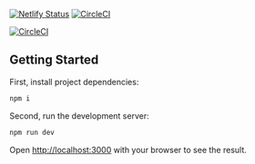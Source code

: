 [![Netlify Status](https://api.netlify.com/api/v1/badges/aaad4e17-a127-43fe-a480-1a592a4b6689/deploy-status)](https://app.netlify.com/sites/randomuser-citapp/deploys) [![CircleCI](https://dl.circleci.com/status-badge/img/gh/MrSaikatS/randomuser-app/tree/master.svg?style=svg)](https://dl.circleci.com/status-badge/redirect/gh/MrSaikatS/randomuser-app/tree/master)

[![CircleCI](https://dl.circleci.com/insights-snapshot/gh/MrSaikatS/randomuser-app/master/prod-build-workflow/badge.svg?window=90d)](https://app.circleci.com/insights/github/MrSaikatS/randomuser-app/workflows/prod-build-workflow/overview?branch=master&reporting-window=last-90-days&insights-snapshot=true)

## Getting Started

First, install project dependencies:

```bash
npm i
```

Second, run the development server:

```bash
npm run dev
```

Open [http://localhost:3000](http://localhost:3000) with your browser to see the result.
